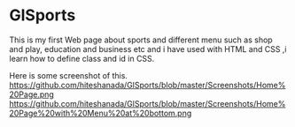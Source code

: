 # GlSports
This is my first Web page about sports and different menu such as shop and play, education and business etc and i have used with HTML and CSS ,i learn how to define class and id in CSS.

Here is some screenshot of this.
https://github.com/hiteshanada/GlSports/blob/master/Screenshots/Home%20Page.png
https://github.com/hiteshanada/GlSports/blob/master/Screenshots/Home%20Page%20with%20Menu%20at%20bottom.png
